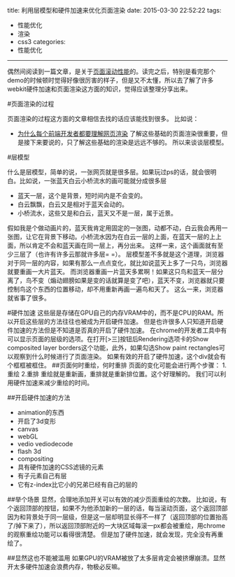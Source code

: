 title: 利用层模型和硬件加速来优化页面渲染
date: 2015-03-30 22:52:22
tags:
- 性能优化
- 渲染
- css3
categories:
- 性能优化
---

偶然间阅读到一篇文章，是关于[页面滚动性能](http://web.jobbole.com/82195/)的。读完之后，特别是看完那个demo的时候顿时觉得好像很厉害的样子，但是又不太懂，所以去了解了许多webkit硬件加速和页面渲染这方面的知识，觉得应该整理分享出来。
<!-- more -->
#页面渲染的过程

页面渲染的过程这方面的文章相信去找的话应该能找到很多。
比如说：
*   [为什么每个前端开发者都要理解网页渲染](http://blog.jobbole.com/72692/)
了解这些基础的页面渲染很重要，但是接下来要说的，只了解这些基础的渲染是远远不够的。
所以来谈谈层模型。

#层模型

什么是层模型，简单的说，一张网页就是很多层。如果玩过ps的话，就会很明白。比如说，一张蓝天白云小桥流水的画可能就分成很多层

+   蓝天一层，这个是背景，短时间内是不会变的。
+   白云飘飘，白云又是相对于蓝天会动的。
+   小桥流水，这些又是和白云，蓝天又不是一层，属于近景。


假如我是个做动画片的，蓝天我肯定用固定的一张图，动都不动，白云我会再用一张图，让它在背景下移动。小桥流水因为在白云一层的上面，在蓝天一层的上上面，所以肯定不会和蓝天画在同一层上，再分出来。
这样一来，这个画面就有至少三层了（也许有许多云那就许多层= =）。
层模型差不多就是这个道理，浏览器对于同一层的内容，如果有那么一点点变化，就比如说蓝天上多了一只鸟，浏览器就要重画一大片蓝天。
而浏览器重画一片蓝天多累啊！如果这只鸟和蓝天一层分离了，鸟不变（煽动翅膀如果是变的话就算是变了吧），蓝天不变，浏览器就只要控制鸟这个东西的位置移动，却不用重新再画一遍鸟和天了。
这么一来，浏览器就省事了很多。

#硬件加速
这些层是存储在GPU自己的内存VRAM中的，而不是CPU的RAM。所以开启这些层的方法往往也被成为开启硬件加速。
但是也许很多人只知道开启硬件加速的方法但是不知道是否真的开启了硬件加速。
在chrome的开发者工具中有可以显示页面的层级的选项。在打开[>三]按钮后Rendering选项卡的Show composited layer borders这个功能，此外，如果勾选Show paint rectangles可以观察到什么时候进行了页面渲染。
如果有效的开启了硬件加速，这个div就会有个框框被框住。
##页面何时重绘，何时重排
页面的变化可能会进行两个步骤：
1.重绘 2.重排
重绘就是重新画，重排就是重新排位置。这个好理解的。
我们可以利用硬件加速来减少重绘的时间。

##开启硬件加速的方法
+   animation的东西
+   开启了3d变形
+   canvas
+   webGL
+   vedio vediodecode
+   flash 3d
+   compositing
+   具有硬件加速的CSS滤镜的元素
+   有子元素自己有层
+   它有z-index比它小的兄弟已经有自己的层的


##举个场景
显然，合理地添加开关可以有效的减少页面重绘的次数。
比如说，有个返回顶部的按钮，如果不为他添加新的一层的话，每当滚动页面，这个返回顶部因为和背景处于同一层级，但是这一层却明显长得不一样了（返回顶部的位置抬高了/掉下来了），所以返回顶部附近的一大块区域每滚一px都会被重绘，用chrome的观察重绘功能可以看得很清楚。
但是加了硬件加速，就会发现，完全没有再重绘了。

##显然这也不能被滥用
如果GPU的VRAM被放了太多层肯定会被挤爆崩溃。显然开太多硬件加速会浪费内存，物极必反嘛。
